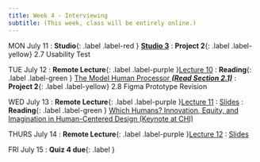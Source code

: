 ```yaml
---
title: Week 4 - Interviewing
subtitle: (This week, class will be entirely online.)
---
```


MON July 11
: **Studio**{: .label .label-red } [**Studio 3**](#)
: **Project 2**{: .label .label-yellow} 2.7 Usability Test


TUE July 12
: **Remote Lecture**{: .label .label-purple }[Lecture 10](#)
: **Reading**{: .label .label-green } [The Model Human Processor **_(Read Section 2.1)_**](https://drive.google.com/file/d/1nyEJi3EVMs7AONeO1zUbmHCvHsaXvbTd/view?usp=sharing)
: **Project 2**{: .label .label-yellow} 2.8 Figma Prototype Revision




WED July 13
: **Remote Lecture**{: .label .label-purple }[Lecture 11](#)
  : [Slides](#)
: **Reading**{: .label .label-green } [Which Humans? Innovation, Equity, and Imagination in Human-Centered Design (Keynote at CHI)](https://www.youtube.com/watch?v=kDcz44ifdQw)


THURS July 14
: **Remote Lecture**{: .label .label-purple }[Lecture 12](#)
  : [Slides](#)



FRI July 15
: **Quiz 4 due**{: .label }

 

